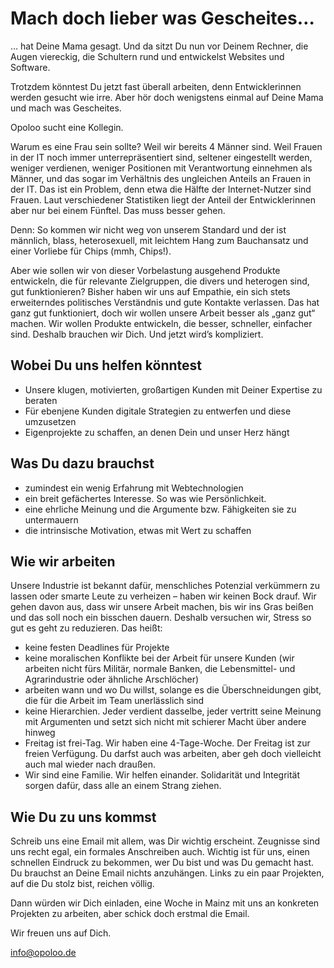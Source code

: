 # Mach doch lieber was Gescheites…

… hat Deine Mama gesagt. Und da sitzt Du nun vor Deinem Rechner, die Augen viereckig, die Schultern rund und entwickelst Websites und Software.
 
Trotzdem könntest Du jetzt fast überall arbeiten, denn Entwicklerinnen werden gesucht wie irre. Aber hör doch wenigstens einmal auf Deine Mama und mach was Gescheites.

Opoloo sucht eine Kollegin. 

Warum es eine Frau sein sollte? Weil wir bereits 4 Männer sind. Weil Frauen in der IT noch immer unterrepräsentiert sind, seltener eingestellt werden, weniger verdienen, weniger Positionen mit Verantwortung einnehmen als Männer, und das sogar im Verhältnis des ungleichen Anteils an Frauen in der IT. Das ist ein Problem, denn etwa die Hälfte der Internet-Nutzer sind Frauen. Laut verschiedener Statistiken liegt der Anteil der Entwicklerinnen aber nur bei einem Fünftel. Das muss besser gehen.

Denn: So kommen wir nicht weg von unserem Standard und der ist männlich, blass, heterosexuell, mit leichtem Hang zum Bauchansatz und einer Vorliebe für Chips (mmh, Chips!). 

Aber wie sollen wir von dieser Vorbelastung ausgehend Produkte entwickeln, die für relevante Zielgruppen, die divers und heterogen sind, gut funktionieren? Bisher haben wir uns auf Empathie, ein sich stets erweiterndes politisches Verständnis und gute Kontakte verlassen. Das hat ganz gut funktioniert, doch wir wollen unsere Arbeit besser als „ganz gut“ machen. Wir wollen Produkte entwickeln, die besser, schneller, einfacher sind. Deshalb brauchen wir Dich. Und jetzt wird’s kompliziert.

## Wobei Du uns helfen könntest
+ Unsere klugen, motivierten, großartigen Kunden mit Deiner Expertise zu beraten
+ Für ebenjene Kunden digitale Strategien zu entwerfen und diese umzusetzen
+ Eigenprojekte zu schaffen, an denen Dein und unser Herz hängt

## Was Du dazu brauchst
+ zumindest ein wenig Erfahrung mit Webtechnologien
+ ein breit gefächertes Interesse. So was wie Persönlichkeit.
+ eine ehrliche Meinung und die Argumente bzw. Fähigkeiten sie zu untermauern
+ die intrinsische Motivation, etwas mit Wert zu schaffen

## Wie wir arbeiten
Unsere Industrie ist bekannt dafür, menschliches Potenzial verkümmern zu lassen oder smarte Leute zu verheizen – haben wir keinen Bock drauf. Wir gehen davon aus, dass wir unsere Arbeit machen, bis wir ins Gras beißen und das soll noch ein bisschen dauern. Deshalb versuchen wir, Stress so gut es geht zu reduzieren. Das heißt:

+ keine festen Deadlines für Projekte
+ keine moralischen Konflikte bei der Arbeit für unsere Kunden (wir arbeiten nicht fürs Militär, normale Banken, die Lebensmittel- und Agrarindustrie oder ähnliche Arschlöcher)
+ arbeiten wann und wo Du willst, solange es die Überschneidungen gibt, die für die Arbeit im Team unerlässlich sind
+ keine Hierarchien. Jeder verdient dasselbe, jeder vertritt seine Meinung mit Argumenten und setzt sich nicht mit schierer Macht über andere hinweg
+ Freitag ist frei-Tag. Wir haben eine 4-Tage-Woche. Der Freitag ist zur freien Verfügung. Du darfst auch was arbeiten, aber geh doch vielleicht auch mal wieder nach draußen.
+ Wir sind eine Familie. Wir helfen einander. Solidarität und Integrität sorgen dafür, dass alle an einem Strang ziehen.

## Wie Du zu uns kommst
Schreib uns eine Email mit allem, was Dir wichtig erscheint. Zeugnisse sind uns recht egal, ein formales Anschreiben auch. Wichtig ist für uns, einen schnellen Eindruck zu bekommen, wer Du bist und was Du gemacht hast. Du brauchst an Deine Email nichts anzuhängen. Links zu ein paar Projekten, auf die Du stolz bist, reichen völlig.

Dann würden wir Dich einladen, eine Woche in Mainz mit uns an konkreten Projekten zu arbeiten, aber schick doch erstmal die Email.

Wir freuen uns auf Dich.

info@opoloo.de
